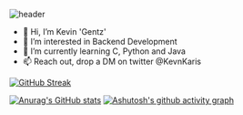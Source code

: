 <!---
vingentz/vingentz is a ✨ special ✨ repository because its `README.md` (this file) appears on your GitHub profile.
You can click the Preview link to take a look at your changes.
--->

![header](https://capsule-render.vercel.app/api?type=waving&color=timeGradient&height=300&section=header&text=Hi%20Everyone...&fontSize=90&animation=twinkling)


- 👋 Hi, I’m Kevin 'Gentz'
- 👀 I’m interested in Backend Development
- 🌱 I’m currently learning C, Python and Java
- 📫 Reach out, drop a DM on twitter @KevnKaris

[![GitHub Streak](https://streak-stats.demolab.com?user=Vingentz&theme=tokyonight-duo&date_format=M%20j%5B%2C%20Y%5D&background=110B4C)](https://git.io/streak-stats)
<!---![Anurag's GitHub stats](https://github-readme-stats.vercel.app/api?username=vingentz&show_icons=true&theme=radical)--->
[![Anurag's GitHub stats](https://github-readme-stats.vercel.app/api?username=vingentz)](https://github.com/anuraghazra/github-readme-stats)
[![Ashutosh's github activity graph](https://github-readme-activity-graph.vercel.app/graph?username=vingentz&theme=react-dark)](https://github.com/ashutosh00710/github-readme-activity-graph)
<!---
[![Readme Card](https://github-readme-stats.vercel.app/api/pin/?username=vingentz&repo=Termux-Repo&theme=radical)](https://github.com/anuraghazra/github-readme-stats)
<h1 align="center">Hi 👋, I'm Kevin 'Gentz'Kariuki</h1>
<h3 align="center">A passionate frontend developer from Kenya</h3>

<p align="center">
  <img src="https://capsule-render.vercel.app/api?text=Hey Everyone!🕹️&animation=fadeIn&type=waving&color=gradient&height=100"/>
</p>

<p align="left"> <img src="https://komarev.com/ghpvc/?username=vingentz&label=Profile%20views&color=0e75b6&style=flat" alt="vingentz" /> </p>

<p align="left"> <a href="https://github.com/ryo-ma/github-profile-trophy"><img src="https://github-profile-trophy.vercel.app/?username=vingentz" alt="vingentz" /></a> </p>

<p align="left"> <a href="https://twitter.com/kevnkaris" target="blank"><img src="https://img.shields.io/twitter/follow/kevnkaris?logo=twitter&style=for-the-badge" alt="kevnkaris" /></a> </p>

- 🌱 I’m currently learning **Software Engineering at ALX Academy**

- 💬 Some tools I have used and learnt **VB, C and Python...**

- 📫 How to reach me **vingentz2@gmail.com**

- ⚡ Fun fact **Introvert attempting to change to extrovertedness**

<h3 align="left">Connect with me:</h3>
<p align="left">
<a href="https://twitter.com/kevnkaris" target="blank"><img align="center" src="https://raw.githubusercontent.com/rahuldkjain/github-profile-readme-generator/master/src/images/icons/Social/twitter.svg" alt="kevnkaris" height="30" width="40" /></a>
<a href="https://linkedin.com/in/kevin-kariuki" target="blank"><img align="center" src="https://raw.githubusercontent.com/rahuldkjain/github-profile-readme-generator/master/src/images/icons/Social/linked-in-alt.svg" alt="kevin-kariuki" height="30" width="40" /></a>
</p>

<h3 align="left">Languages and Tools:</h3>
<p align="left"> <a href="https://www.cprogramming.com/" target="_blank" rel="noreferrer"> <img src="https://raw.githubusercontent.com/devicons/devicon/master/icons/c/c-original.svg" alt="c" width="40" height="40"/> </a> <a href="https://git-scm.com/" target="_blank" rel="noreferrer"> <img src="https://www.vectorlogo.zone/logos/git-scm/git-scm-icon.svg" alt="git" width="40" height="40"/> </a> <a href="https://www.java.com" target="_blank" rel="noreferrer"> <img src="https://raw.githubusercontent.com/devicons/devicon/master/icons/java/java-original.svg" alt="java" width="40" height="40"/> </a> <a href="https://www.mysql.com/" target="_blank" rel="noreferrer"> <img src="https://raw.githubusercontent.com/devicons/devicon/master/icons/mysql/mysql-original-wordmark.svg" alt="mysql" width="40" height="40"/> </a> <a href="https://www.python.org" target="_blank" rel="noreferrer"> <img src="https://raw.githubusercontent.com/devicons/devicon/master/icons/python/python-original.svg" alt="python" width="40" height="40"/> </a> <a href="https://unity.com/" target="_blank" rel="noreferrer"> <img src="https://www.vectorlogo.zone/logos/unity3d/unity3d-icon.svg" alt="unity" width="40" height="40"/> </a> </p>

<p><img align="center" src="https://github-readme-stats.vercel.app/api/top-langs?username=vingentz&show_icons=true&locale=en&layout=compact" alt="vingentz" /></p>

<p><img align="center" src="https://streak-stats.demolab.com?user=vingentz&theme=radical&mode=weekly" alt="vingentz" /></p>

--->
